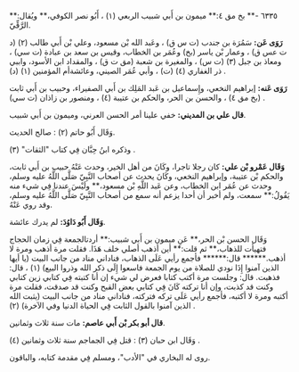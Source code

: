 ٦٣٣٥ -** بخ مق ٤:** ميمون بن أَبي شبيب الربعي (١) ، أَبُو نصر الكوفي،** ويُقال:** الرَّقِّيّ.

**رَوَى عَن:** سَمُرَة بن جندب (ت س ق) ، وعَبد الله بْن مسعود، وعلي بْن أَبي طالب (٢) (د ت عس ق) ، وعمار بْن ياسر (بخ) وعُمَر بن الخطاب، وقيس بن سعد بن عبادة (ت سي) ، ومعاذ بن جبل (٣) (ت س) ، والمغيرة بن شعبة (مق ت ق) ، والمقداد ابن الأسود، واببي ذر الغفاري (٤) (ت) ، وأبي عُمَر الصيني، وعائشةأم المؤمنين (١) (د) .

**رَوَى عَنه:** إبراهيم النخعي، وإِسماعيل بن عَبد المَلِك بن أَبي الصفيراء، وحبيب بن أَبي ثابت (بخ مق ٤) ، والحسن بن الحر، والحكم بن عتيبة (٤) ، ومنصور بن زاذان (ت سي) .

**قال علي بن المديني:** خفي علينا أمر الحسن العرني، وميمون بن أَبي شبيب.

وَقَال أَبُو حاتم (٢) : صالح الحديث.

وذكره ابنُ حِبَّان فِي كتاب "الثقات" (٣) .

**وَقَال عَمْرو بْن علي:** كان رجلا تاجرا، وكَانَ من أهل الخير، وحدث عَنْهُ حبيب بن أَبي ثابت، والحكم بْن عتيبة، وإبراهيم النخعي، وكَانَ يحدث عن أصحاب النَّبِيّ صَلَّى اللَّهُ عليه وسلم، وحدث عن عُمَر ابن الخطاب، وعن عَبد اللَّهِ بْن مسعود،** ولَيْسَ عندنا فِي شيء منه يَقُولُ:** سمعت، ولم أخبر أن أحدا يزعم أنه سمع من أصحاب النَّبِيّ صَلَّى اللَّهُ عليه وسلم، وقد روي عَنْهُ.

**وَقَال أَبُو دَاوُدَ:** لم يدرك عائشة.

وَقَال الحسن بْن الحر،** عَنِ ميمون بن أَبي شبيب:** أردتالجمعة فِي زمان الحجاج فتهيأت للذهاب،** ثم قلت:** أين أذهب أصلي خلف هَذَا. فقلت مرة أذهب ومرة لا أذهب.****** قال:****** فأجمع رأيي عَلَى الذهاب، فناداني مناد من جانب البيت (يا أيها الذين آمنوا إِذَا نودي للصلاة من يوم الجمعة فاسعوا إِلَى ذكر الله وذروا البيع) (١) ، قال: فذهبت. قال: وجلست مرة أكتب كتابا فعرض لي شيء إن أنا كتبته فِي كتابي زين كتابي وكنت قد كذبت، وإن أنا تركته كَانَ فِي كتابي بعض القبح وكنت قد صدقت، فقلت مرة أكتبه ومرة لا أكتبه، فأجمع رأيي عَلَى تركه فتركته، فناداني مناد من جانب البيت (يثبت الله الذين آمنوا بالقول الثابت فِي الحياة الدنيا وفي الآخرة) (٢) .

**قال أبو بكر بْن أَبي عاصم:** مات سنة ثلاث وثمانين.

وَقَال ابن حبان (٣) : قتل فِي الجماجم سنة ثلاث وثمانين (٤) .

روى له البخاري في "الأدب"، ومسلم فِي مقدمة كتابه، والباقون.